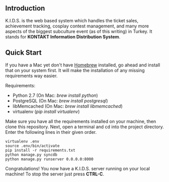 Introduction
--------------

K.I.D.S. is the web based system which handles the ticket sales, achievement tracking, cosplay contest management, and many more aspects of the biggest subculture event (as of this writing) in Turkey. It stands for __KONTAKT Information Distribution System__.

Quick Start
--------------

If you have a Mac yet don't have [Homebrew](http://brew.sh) installed, go ahead and install that on your system first. It will make the installation of any missing requirements way easier.

Requirements:
* Python 2.7 (On Mac: _brew install python_)
* PostgreSQL (On Mac: _brew install postgresql_)
* libMemcached (On Mac: _brew install libmemcached_)
* virtualenv (_pip install virtualenv_)

Make sure you have all the requirements installed on your machine, then clone this repository. Next, open a terminal and cd into the project directory. Enter the following lines in their given order.

```
virtualenv .env
source .env/bin/activate
pip install -r requirements.txt
python manage.py syncdb
python manage.py runserver 0.0.0.0:8000
``` 

Congratulations! You now have a K.I.D.S. server running on your local machine! To stop the server just press __CTRL-C__.
